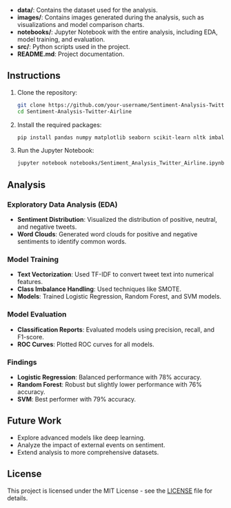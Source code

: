 
- **data/**: Contains the dataset used for the analysis.
- **images/**: Contains images generated during the analysis, such as visualizations and model comparison charts.
- **notebooks/**: Jupyter Notebook with the entire analysis, including EDA, model training, and evaluation.
- **src/**: Python scripts used in the project.
- **README.md**: Project documentation.

## Instructions

1. Clone the repository:
    ```bash
    git clone https://github.com/your-username/Sentiment-Analysis-Twitter-Airline.git
    cd Sentiment-Analysis-Twitter-Airline
    ```

2. Install the required packages:
    ```bash
    pip install pandas numpy matplotlib seaborn scikit-learn nltk imbalanced-learn
    ```

3. Run the Jupyter Notebook:
    ```bash
    jupyter notebook notebooks/Sentiment_Analysis_Twitter_Airline.ipynb
    ```

## Analysis

### Exploratory Data Analysis (EDA)

- **Sentiment Distribution**: Visualized the distribution of positive, neutral, and negative tweets.
- **Word Clouds**: Generated word clouds for positive and negative sentiments to identify common words.

### Model Training

- **Text Vectorization**: Used TF-IDF to convert tweet text into numerical features.
- **Class Imbalance Handling**: Used techniques like SMOTE.
- **Models**: Trained Logistic Regression, Random Forest, and SVM models.

### Model Evaluation

- **Classification Reports**: Evaluated models using precision, recall, and F1-score.
- **ROC Curves**: Plotted ROC curves for all models.

### Findings

- **Logistic Regression**: Balanced performance with 78% accuracy.
- **Random Forest**: Robust but slightly lower performance with 76% accuracy.
- **SVM**: Best performer with 79% accuracy.

## Future Work

- Explore advanced models like deep learning.
- Analyze the impact of external events on sentiment.
- Extend analysis to more comprehensive datasets.

## License

This project is licensed under the MIT License - see the [LICENSE](LICENSE) file for details.

